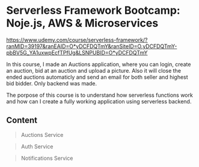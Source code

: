 # Serverless Framework Bootcamp: Noje.js, AWS & Microservices

https://www.udemy.com/course/serverless-framework/?ranMID=39197&ranEAID=O*yDCFDQTmY&ranSiteID=O.yDCFDQTmY-pbBV5G_YA1uxwpEcfTPfUg&LSNPUBID=O*yDCFDQTmY

In this course, I made an Auctions application, where you can login, create an auction, bid at an auction and upload a picture. Also it will close the ended auctions automaticly and send an email for both seller and highest bid bidder. Only backend was made.

The porpose of this course is to understand how serverless functions work and how can I create a fully working application using serverless backend.

## Content

> Auctions Service

> Auth Service

> Notifications Service
